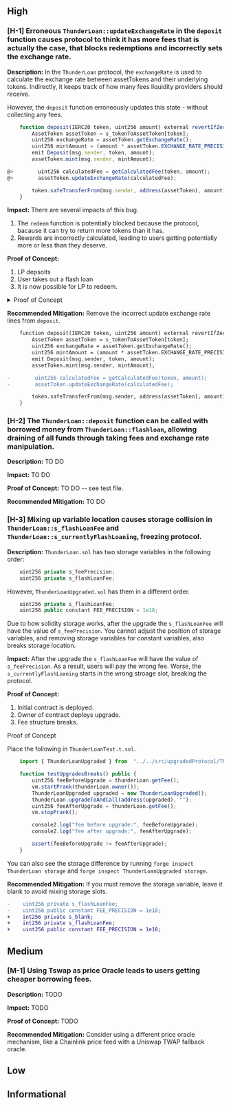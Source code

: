 ## High
### [H-1] Erroneous `ThunderLoan::updateExchangeRate` in the `deposit` function causes protocol to think it has more fees that is actually the case, that blocks redemptions and incorrectly sets the exchange rate. 

**Description:** In the `ThunderLoan` protocol, the `exchangeRate` is used to calculate the exchange rate between assetTokens and their underlying tokens. Indirectly, it keeps track of how many fees liquidity providers should receive. 

However, the `deposit` function erroneously updates this state - without collecting any fees. 

```javascript 
    function deposit(IERC20 token, uint256 amount) external revertIfZero(amount) revertIfNotAllowedToken(token) {
        AssetToken assetToken = s_tokenToAssetToken[token];
        uint256 exchangeRate = assetToken.getExchangeRate();
        uint256 mintAmount = (amount * assetToken.EXCHANGE_RATE_PRECISION()) / exchangeRate;
        emit Deposit(msg.sender, token, amount);
        assetToken.mint(msg.sender, mintAmount);

@>        uint256 calculatedFee = getCalculatedFee(token, amount);
@>        assetToken.updateExchangeRate(calculatedFee);

        token.safeTransferFrom(msg.sender, address(assetToken), amount);
    }
```

**Impact:** There are several impacts of this bug. 

1. The `redeem` function is potentially blocked because the protocol, bacause it can try to return more tokens than it has. 
2. Rewards are incorrectly calculated, leading to users getting potentially more or less than they deserve. 

**Proof of Concept:**
1. LP depsoits
2. User takes out a flash loan
3. It is now possible for LP to redeem.  

<details>
<summary> Proof of Concept</summary>

Place the following in `ThunderLoanTest.t.sol`

```javascript
     function testRedeemAfterLoan() public  setAllowedToken hasDeposits {
        uint256 amountToBorrow = AMOUNT * 10;
        uint256 calculatedFee = thunderLoan.getCalculatedFee(tokenA, amountToBorrow);

        vm.startPrank(user);
        tokenA.mint(address(mockFlashLoanReceiver), calculatedFee);
        thunderLoan.flashloan(address(mockFlashLoanReceiver), tokenA, amountToBorrow, "");
        vm.stopPrank();

        uint256 amountToRedeem = type(uint256).max ;
        vm.startPrank(liquidityProvider);
        thunderLoan.redeem(tokenA, amountToRedeem);  
    }
```

</details>

**Recommended Mitigation:** Remove the incorrect update exchange rate lines from `deposit`. 

```diff 
    function deposit(IERC20 token, uint256 amount) external revertIfZero(amount) revertIfNotAllowedToken(token) {
        AssetToken assetToken = s_tokenToAssetToken[token];
        uint256 exchangeRate = assetToken.getExchangeRate();
        uint256 mintAmount = (amount * assetToken.EXCHANGE_RATE_PRECISION()) / exchangeRate;
        emit Deposit(msg.sender, token, amount);
        assetToken.mint(msg.sender, mintAmount);

-        uint256 calculatedFee = getCalculatedFee(token, amount);
-        assetToken.updateExchangeRate(calculatedFee);

        token.safeTransferFrom(msg.sender, address(assetToken), amount);
    }
```

### [H-2] The `ThunderLoan::deposit` function can be called with borrowed money from `ThunderLoan::flashloan`, allowing draining of all funds through taking fees and exchange rate manipulation.

**Description:** 
TO DO 

**Impact:** 
TO DO 

**Proof of Concept:**
TO DO -- see test file. 

**Recommended Mitigation:** 
TO DO 

### [H-3] Mixing up variable location causes storage collision in `ThunderLoan::s_flashLoanFee` and `ThunderLoan::s_currentlyFlashLoaning`, freezing protocol.

**Description:** 
`ThunderLoan.sol` has two storage variables in the following order: 

```javascript
    uint256 private s_feePrecision; 
    uint256 private s_flashLoanFee; 
```

However, `ThunderLoanUpgraded.sol` has them in a different order. 

```javascript
    uint256 private s_flashLoanFee;  
    uint256 public constant FEE_PRECISION = 1e18;
```

Due to how solidity storage works, after the upgrade the `s_flashLoanFee` will have the value of `s_feePrecision`. You cannot adjust the position of storage variables, and removing storage variables for constant variables, also breaks storage location. 

**Impact:** 
After the upgrade the `s_flashLoanFee` will have the value of `s_feePrecision`. As a result, users will pay the wrong fee. Worse, the `s_currentlyFlashLoaning` starts in the wrong stroage slot, breaking the protocol. 

**Proof of Concept:**
1. Initial contract is deployed. 
2. Owner of contract deploys upgrade. 
3. Fee structure breaks.  

<detail> 
<summary> Proof of Concept </summary> 

Place the following in `ThunderLoanTest.t.sol`. 

```javascript
    import { ThunderLoanUpgraded } from  "../../src/upgradedProtocol/ThunderLoanUpgraded.sol";

    function testUpgradesBreaks() public {
        uint256 feeBeforeUpgrade = thunderLoan.getFee(); 
        vm.startPrank(thunderLoan.owner()); 
        ThunderLoanUpgraded upgraded = new ThunderLoanUpgraded();
        thunderLoan.upgradeToAndCall(address(upgraded), ""); 
        uint256 feeAfterUpgrade = thunderLoan.getFee(); 
        vm.stopPrank(); 

        console2.log("fee before upgrade:", feeBeforeUpgrade);  
        console2.log("fee after upgrade:", feeAfterUpgrade); 

        assert(feeBeforeUpgrade != feeAfterUpgrade); 
    }  
```

You can also see the storage difference by running `forge inspect ThunderLoan storage` and `forge inspect ThunderLoanUpgraded storage`. 
</detail>

**Recommended Mitigation:** If you must remove the storage variable, leave it blank to avoid mixing storage slots.  

```diff 
-    uint256 private s_flashLoanFee; 
-    uint256 public constant FEE_PRECISION = 1e18;
+    int256 private s_blank;
+    int256 private s_flashLoanFee;
+    uint256 public constant FEE_PRECISION = 1e18;

```


## Medium 

### [M-1] Using Tswap as price Oracle leads to users getting cheaper borrowing fees. 

**Description:** TODO 

**Impact:** TODO 

**Proof of Concept:** TODO 

**Recommended Mitigation:** Consider using a different price oracle mechanism, like a Chainlink price feed with a Uniswap TWAP fallback oracle. 


## Low 


## Informational 
